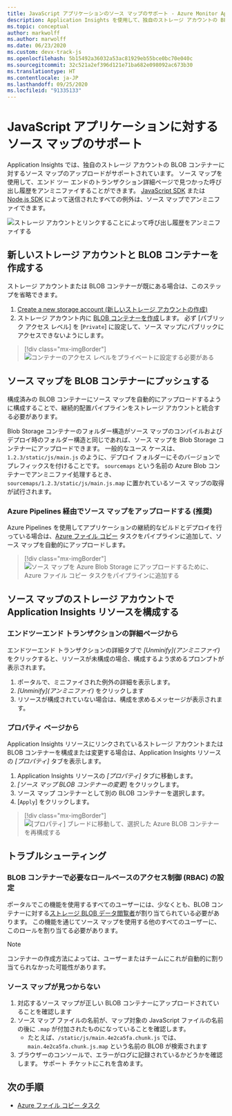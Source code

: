 ```yaml
---
title: JavaScript アプリケーションのソース マップのサポート - Azure Monitor Application Insights
description: Application Insights を使用して、独自のストレージ アカウントの BLOB コンテナーにソース マップをアップロードする方法について説明します。
ms.topic: conceptual
author: markwolff
ms.author: marwolff
ms.date: 06/23/2020
ms.custom: devx-track-js
ms.openlocfilehash: 5b15492a36032a53ac81929eb55bce0bc70e040c
ms.sourcegitcommit: 32c521a2ef396d121e71ba682e098092ac673b30
ms.translationtype: HT
ms.contentlocale: ja-JP
ms.lasthandoff: 09/25/2020
ms.locfileid: "91335133"
---
```

# <a name="source-map-support-for-javascript-applications"></a>JavaScript アプリケーションに対するソース マップのサポート

Application Insights では、独自のストレージ アカウントの BLOB コンテナーに対するソース マップのアップロードがサポートされています。
ソース マップを使用して、エンド ツー エンドのトランザクション詳細ページで見つかった呼び出し履歴をアンミニファイすることができます。 [JavaScript SDK][ApplicationInsights-JS] または [Node.js SDK][ApplicationInsights-Node.js] によって送信されたすべての例外は、ソース マップでアンミニファイできます。

![ストレージ アカウントとリンクすることによって呼び出し履歴をアンミニファイする](./media/source-map-support/details-unminify.gif)

## <a name="create-a-new-storage-account-and-blob-container"></a>新しいストレージ アカウントと BLOB コンテナーを作成する

ストレージ アカウントまたは BLOB コンテナーが既にある場合は、このステップを省略できます。

1. [Create a new storage account \(新しいストレージ アカウントの作成\)][create storage account]
2. ストレージ アカウント内に [BLOB コンテナーを作成][create blob container]します。 必ず [パブリック アクセス レベル] を [`Private`] に設定して、ソース マップにパブリックにアクセスできないようにします。

> [!div class="mx-imgBorder"]
>![コンテナーのアクセス レベルをプライベートに設定する必要がある](./media/source-map-support/container-access-level.png)

## <a name="push-your-source-maps-to-your-blob-container"></a>ソース マップを BLOB コンテナーにプッシュする

構成済みの BLOB コンテナーにソース マップを自動的にアップロードするように構成することで、継続的配置パイプラインをストレージ アカウントと統合する必要があります。

Blob Storage コンテナーのフォルダー構造がソース マップのコンパイルおよびデプロイ時のフォルダー構造と同じであれば、ソース マップを Blob Storage コンテナーにアップロードできます。 一般的なユース ケースは、`1.2.3/static/js/main.js` のように、デプロイ フォルダーにそのバージョンでプレフィックスを付けることです。 `sourcemaps` という名前の Azure Blob コンテナーでアンミニファイ処理するとき、`sourcemaps/1.2.3/static/js/main.js.map` に置かれているソース マップの取得が試行されます。

### <a name="upload-source-maps-via-azure-pipelines-recommended"></a>Azure Pipelines 経由でソース マップをアップロードする (推奨)

Azure Pipelines を使用してアプリケーションの継続的なビルドとデプロイを行っている場合は、[Azure ファイル コピー][azure file copy] タスクをパイプラインに追加して、ソース マップを自動的にアップロードします。

> [!div class="mx-imgBorder"]
> ![ソース マップを Azure Blob Storage にアップロードするために、Azure ファイル コピー タスクをパイプラインに追加する](./media/source-map-support/azure-file-copy.png)

## <a name="configure-your-application-insights-resource-with-a-source-map-storage-account"></a>ソース マップのストレージ アカウントで Application Insights リソースを構成する

### <a name="from-the-end-to-end-transaction-details-page"></a>エンドツーエンド トランザクションの詳細ページから

エンドツーエンド トランザクションの詳細タブで *[Unminify]\(アンミニファイ\)* をクリックすると、リソースが未構成の場合、構成するよう求めるプロンプトが表示されます。

1. ポータルで、ミニファイされた例外の詳細を表示します。
2. *[Unminify]\(アンミニファイ\)* をクリックします
3. リソースが構成されていない場合は、構成を求めるメッセージが表示されます。

### <a name="from-the-properties-page"></a>プロパティ ページから

Application Insights リソースにリンクされているストレージ アカウントまたは BLOB コンテナーを構成または変更する場合は、Application Insights リソースの *[プロパティ]* タブを表示します。

1. Application Insights リソースの *[プロパティ]* タブに移動します。
2. *[ソース マップ BLOB コンテナーの変更]* をクリックします。
3. ソース マップ コンテナーとして別の BLOB コンテナーを選択します。
4. [`Apply`] をクリックします。

> [!div class="mx-imgBorder"]
> ![[プロパティ] ブレードに移動して、選択した Azure BLOB コンテナーを再構成する](./media/source-map-support/reconfigure.png)

## <a name="troubleshooting"></a>トラブルシューティング

### <a name="required-role-based-access-control-rbac-settings-on-your-blob-container"></a>BLOB コンテナーで必要なロールベースのアクセス制御 (RBAC) の設定

ポータルでこの機能を使用するすべてのユーザーには、少なくとも、BLOB コンテナーに対する[ストレージ BLOB データ閲覧者][storage blob data reader]が割り当てられている必要があります。 この機能を通じてソース マップを使用する他のすべてのユーザーに、このロールを割り当てる必要があります。

> [!NOTE]
> コンテナーの作成方法によっては、ユーザーまたはチームにこれが自動的に割り当てられなかった可能性があります。

### <a name="source-map-not-found"></a>ソース マップが見つからない

1. 対応するソース マップが正しい BLOB コンテナーにアップロードされていることを確認します
2. ソース マップ ファイルの名前が、マップ対象の JavaScript ファイルの名前の後に `.map` が付加されたものになっていることを確認します。
    - たとえば、`/static/js/main.4e2ca5fa.chunk.js` では、`main.4e2ca5fa.chunk.js.map` という名前の BLOB が検索されます
3. ブラウザーのコンソールで、エラーがログに記録されているかどうかを確認します。 サポート チケットにこれを含めます。

## <a name="next-steps"></a>次の手順

* [Azure ファイル コピー タスク](/azure/devops/pipelines/tasks/deploy/azure-file-copy?view=azure-devops)


<!-- Remote URLs -->
[create storage account]: ../../storage/common/storage-account-create.md?toc=%2Fazure%2Fstorage%2Fblobs%2Ftoc.json&tabs=azure-portal
[create blob container]: ../../storage/blobs/storage-quickstart-blobs-portal.md
[storage blob data reader]: ../../role-based-access-control/built-in-roles.md#storage-blob-data-reader
[ApplicationInsights-JS]: https://github.com/microsoft/applicationinsights-js
[ApplicationInsights-Node.js]: https://github.com/microsoft/applicationinsights-node.js
[azure file copy]: https://aka.ms/azurefilecopyreadme
